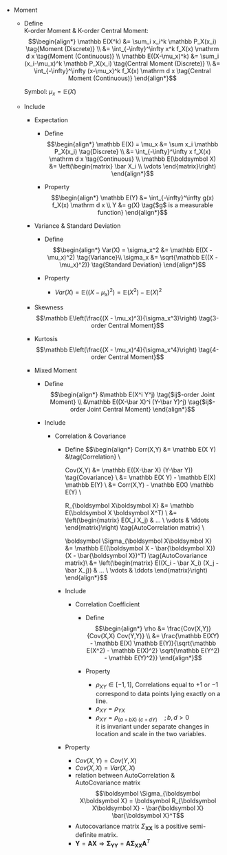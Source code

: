 * Moment
  - Define  
    K-order Moment & K-order Central Moment:
    $$\begin{align*}
      \mathbb E(X^k) &= \sum_i x_i^k \mathbb P_X(x_i)  \tag{Moment (Discrete)}  \\
        &= \int_{-\infty}^\infty x^k f_X(x) \mathrm d x  \tag{Moment (Continuous)}  \\
      \mathbb E((X-\mu_x)^k) &= \sum_i (x_i-\mu_x)^k \mathbb P_X(x_i)  \tag{Central Moment (Discrete)}  \\
        &= \int_{-\infty}^\infty (x-\mu_x)^k f_X(x) \mathrm d x  \tag{Central Moment (Continuous)}
    \end{align*}$$

    Symbol: $\mu_x = \mathbb E(X)$
      
  - Include
    * Expectation
      - Define
        $$\begin{align*}
          \mathbb E(X) = \mu_x &= \sum x_i \mathbb P_X(x_i)  \tag{Discrete}  \\
            &= \int_{-\infty}^\infty x f_X(x) \mathrm d x  \tag{Continuous}  \\
          \mathbb E(\boldsymbol X) &= \left(\begin{matrix} \bar X_i \\ \vdots \end{matrix}\right) 
        \end{align*}$$

      - Property
        $$\begin{align*}
          \mathbb E(Y) &= \int_{-\infty}^\infty g(x) f_X(x) \mathrm d x  \\
          Y &= g(X)  \tag{$g$ is a measurable function}
        \end{align*}$$

    * Variance & Standard Deviation
      - Define
        $$\begin{align*}
          Var(X) = \sigma_x^2 &= \mathbb E((X - \mu_x)^2)  \tag{Variance}\\
          \sigma_x &= \sqrt{\mathbb E((X - \mu_x)^2)}  \tag{Standard Deviation}
        \end{align*}$$

      - Property
        - $Var(X) = \mathbb E((X - \mu_x)^2) = \mathbb E(X^2) - \mathbb E(X)^2$
  
    * Skewness  
      $$\mathbb E\left(\frac{(X - \mu_x)^3}{\sigma_x^3}\right)  \tag{3-order Central Moment}$$ 
      
    * Kurtosis  
      $$\mathbb E\left(\frac{(X - \mu_x)^4}{\sigma_x^4}\right)  \tag{4-order Central Moment}$$  

    * Mixed Moment  
      - Define  
        $$\begin{align*}
          &\mathbb E(X^i Y^j) \tag{$ij$-order Joint Moment}  \\
          &\mathbb E((X-\bar X)^i (Y-\bar Y)^j) \tag{$ij$-order Joint Central Moment}
        \end{align*}$$

      - Include
        * Correlation & Covariance  
          - Define 
            $$\begin{align*}
              Corr(X,Y) &= \mathbb E(X Y)  &\tag{Correlation}  \\

              Cov(X,Y) 
              &= \mathbb E((X-\bar X) (Y-\bar Y))   \tag{Covariance}  \\
              &= \mathbb E(X Y) - \mathbb E(X) \mathbb E(Y)  \\
              &= Corr(X,Y) - \mathbb E(X) \mathbb E(Y)  \\

              R_{\boldsymbol X\boldsymbol X} &= \mathbb E(\boldsymbol X \boldsymbol X^T)  \\
              &= \left(\begin{matrix} E(X_i X_j) & ... \\ \vdots & \ddots \end{matrix}\right)  \tag{AutoCorrelation matrix}  \\


              \boldsymbol \Sigma_{\boldsymbol X\boldsymbol X} &= \mathbb E((\boldsymbol X - \bar{\boldsymbol X}) (X - \bar{\boldsymbol X})^T)  \tag{AutoCovariance matrix}\\
              &= \left(\begin{matrix} E((X_i - \bar X_i) (X_j - \bar X_j)) & ... \\ \vdots & \ddots \end{matrix}\right)  
            \end{align*}$$

          - Include
            * Correlation Coefficient
              - Define
                $$\begin{align*}
                  \rho 
                  &= \frac{Cov(X,Y)}{Cov(X,X) Cov(Y,Y)}  \\
                  &= \frac{\mathbb E(XY) - \mathbb E(X) \mathbb E(Y)}{\sqrt{\mathbb E(X^2) - \mathbb E(X)^2} \sqrt{\mathbb E(Y^2) - \mathbb E(Y)^2}}
                \end{align*}$$

              - Property
                - $\rho_{XY} \in [-1, 1]$, Correlations equal to $+1$ or $-1$ correspond to data points lying exactly on a line.
                - $\rho_{XY} = \rho_{YX}$
                - $\rho_{XY} = \rho_{(a + b X)\ (c + d Y)} \quad; b, d > 0$  
                  it is invariant under separate changes in location and scale in the two variables.

          - Property
            - $Cov(X,Y) = Cov(Y,X)$
            - $Cov(X,X) = Var(X,X)$
            - relation between AutoCorrelation & AutoCovariance matrix
              $$\boldsymbol \Sigma_{\boldsymbol X\boldsymbol X} = \boldsymbol R_{\boldsymbol X\boldsymbol X} - \bar{\boldsymbol X} \bar{\boldsymbol X}^T$$
            - Autocovariance matrix $\Sigma_{\boldsymbol X\boldsymbol X}$ is a positive semi-definite matrix.
            - $\boldsymbol Y = \boldsymbol A \boldsymbol X \Rightarrow \boldsymbol \Sigma_{\boldsymbol Y\boldsymbol Y} = \boldsymbol A \boldsymbol \Sigma_{\boldsymbol X\boldsymbol X} \boldsymbol A^T$

